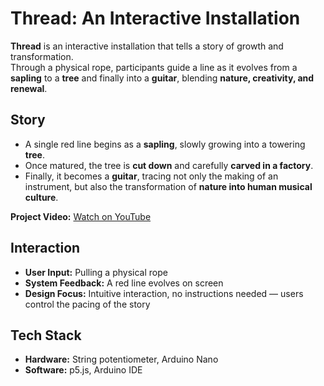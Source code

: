 # Thread: An Interactive Installation

**Thread** is an interactive installation that tells a story of growth and transformation.  
Through a physical rope, participants guide a line as it evolves from a **sapling** to a **tree** and finally into a **guitar**, blending **nature, creativity, and renewal**.



## Story

- A single red line begins as a **sapling**, slowly growing into a towering **tree**.  
- Once matured, the tree is **cut down** and carefully **carved in a factory**.  
- Finally, it becomes a **guitar**, tracing not only the making of an instrument, but also the transformation of **nature into human musical culture**.

**Project Video:** [Watch on YouTube](https://youtu.be/XzeWMsJH0lg)




## Interaction

- **User Input:** Pulling a physical rope  
- **System Feedback:** A red line evolves on screen  
- **Design Focus:** Intuitive interaction, no instructions needed — users control the pacing of the story  



## Tech Stack

- **Hardware:** String potentiometer, Arduino Nano  
- **Software:** p5.js, Arduino IDE  


